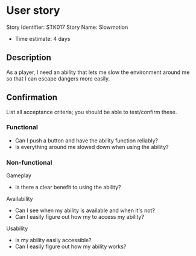 # User story 

Story Identifier: STK017
Story Name: Slowmotion
* Time estimate: 4 days


## Description 

As a player, I need an ability that lets me slow the environment around me so that I can escape dangers more easily.



## Confirmation

List all acceptance criteria; you should be able to test/confirm these.

### Functional

- Can I push a button and have the ability function reliably?
- Is everything around me slowed down when using the ability?

### Non-functional

Gameplay
- Is there a clear benefit to using the ability?

Availability
- Can I see when my ability is available and when it's not?
- Can I easily figure out how my to access my ability?

Usability
- Is my ability easily accessible?
- Can I easily figure out how my ability works?